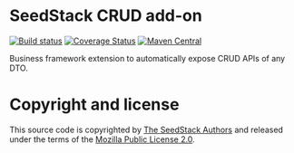 # SeedStack CRUD add-on

[![Build status](https://travis-ci.org/seedstack/crud-addon.svg?branch=master)](https://travis-ci.org/seedstack/crud-addon) [![Coverage Status](https://coveralls.io/repos/seedstack/crud-addon/badge.svg?branch=master)](https://coveralls.io/r/seedstack/crud-addon?branch=master) [![Maven Central](https://maven-badges.herokuapp.com/maven-central/org.seedstack.addons.crud/crud/badge.svg?style=flat)](https://maven-badges.herokuapp.com/maven-central/org.seedstack.addons.crud/crud)

Business framework extension to automatically expose CRUD APIs of any DTO.

# Copyright and license

This source code is copyrighted by [The SeedStack Authors](https://github.com/seedstack/seedstack/blob/master/AUTHORS) and
released under the terms of the [Mozilla Public License 2.0](https://www.mozilla.org/MPL/2.0/). 
